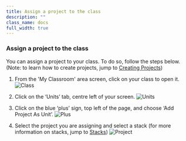 ```yaml
---
title: Assign a project to the class
description: ""
class_name: docs
full_width: true
---
```


### Assign a project to the class
You can assign a project to your class. To do so, follow the steps below. (Note: to learn how to create projects, jump to [Creating Projects](/docs/project/creating))

1. From the 'My Classroom' area screen, click on your class to open it. 
![Class](/img/docs/ManageClasses/Year10Class.png)

2. Click on the ‘Units’ tab, centre left of your screen.
![Units](/img/docs/ManageClasses/UnitsTab.png)

3. Click on the blue ‘plus’ sign, top left of the page, and choose ‘Add Project As Unit’.
![Plus](/img/docs/ManageClasses/BluePlus.png)

4. Select the project you are assigning and select a stack (for more information on stacks, jump to [Stacks](/docs/project/stacks))
![Project](/img/docs/ManageClasses/AssignProjectToClass/SelectProject.png)
